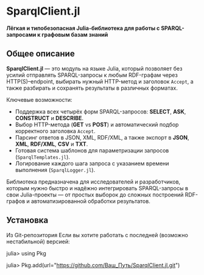 # SparqlClient.jl

**Лёгкая и типобезопасная Julia-библиотека для работы с SPARQL-запросами к графовым базам знаний**

## Общее описание

**SparqlClient.jl** — это модуль на языке Julia, который позволяет без усилий отправлять SPARQL-запросы к любым RDF-графам через HTTP(S)–endpoint, выбирать нужный HTTP-метод и заголовок `Accept`, а также разбирать и сохранять результаты в различных форматах. 

Ключевые возможности:
- Поддержка всех четырёх форм SPARQL-запросов: **SELECT**, **ASK**, **CONSTRUCT** и **DESCRIBE**.
- Выбор HTTP-метода (**GET** vs **POST**) и автоматический подбор корректного заголовка `Accept`.
- Парсинг ответов в JSON, XML, RDF/XML, а также экспорт в **JSON**, **XML**, **RDF/XML**, **CSV** и **TXT**.
- Готовая система шаблонов для параметризации запросов (`SparqlTemplates.jl`).
- Логирование каждого шага запроса с указанием времени выполнения (`SparqlLogger.jl`).

Библиотека предназначена для исследователей и разработчиков, которым нужно быстро и надёжно интегрировать SPARQL-запросы в свои Julia-проекты — от простых выборок до сложных построений RDF-графов и автоматизированной обработки результатов.

## Установка

Из Git-репозитория
Если вы хотите работать с последней (возможно нестабильной) версией:

julia> using Pkg

julia> Pkg.add(url="https://github.com/Ваш_Путь/SparqlClient.jl.git")

